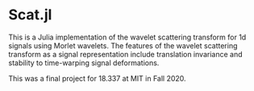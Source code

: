 # Scat.jl
This is a Julia implementation of the wavelet scattering transform for 1d signals using Morlet wavelets.
The features of the wavelet scattering transform as a signal representation include translation invariance and
stability to time-warping signal deformations.

This was a final project for 18.337 at MIT in Fall 2020.
